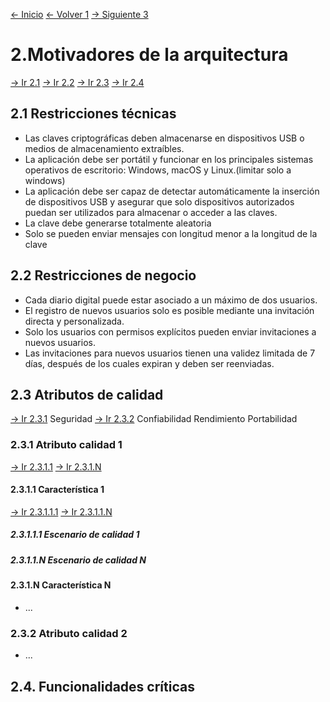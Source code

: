 [<- Inicio](../README.md)
[<- Volver 1](1.md)
[-> Siguiente 3](3.md)



# 2.Motivadores de la arquitectura
[-> Ir 2.1](#21restricciones-técnicas)
[-> Ir 2.2](#22restricciones-de-negocio)
[-> Ir 2.3](#23atributos-de-calidad)
[-> Ir 2.4](#24-funcionalidades-críticas)


## 2.1	Restricciones técnicas
- Las claves criptográficas deben almacenarse en dispositivos USB o medios de almacenamiento extraíbles.
- La aplicación debe ser portátil y funcionar en los principales sistemas operativos de escritorio: Windows, macOS y Linux.(limitar solo a windows)
- La aplicación debe ser capaz de detectar automáticamente la inserción de dispositivos USB y asegurar que solo dispositivos autorizados puedan ser utilizados para almacenar o acceder a las claves.
- La clave debe generarse totalmente aleatoria 
- Solo se pueden enviar mensajes con longitud menor a la longitud de la clave 

## 2.2	Restricciones de negocio
- Cada diario digital puede estar asociado a un máximo de dos usuarios.
- El registro de nuevos usuarios solo es posible mediante una invitación directa y personalizada.
- Solo los usuarios con permisos explícitos pueden enviar invitaciones a nuevos usuarios.
- Las invitaciones para nuevos usuarios tienen una validez limitada de 7 días, después de los cuales expiran y deben ser reenviadas.



## 2.3	Atributos de calidad
[-> Ir 2.3.1](#231atributo-calidad-1)
Seguridad 
[-> Ir 2.3.2](#232atributo-calidad-2)
Confiabilidad 
Rendimiento 
Portabilidad 

### 2.3.1	Atributo calidad 1
[-> Ir 2.3.1.1](#2311característica-1)
[-> Ir 2.3.1.N](#231ncaracterística-n)

#### 2.3.1.1	Característica 1
[-> Ir 2.3.1.1.1](#23111escenario-de-calidad-1)
[-> Ir 2.3.1.1.N](#2311n-escenario-de-calidad-n)

##### 2.3.1.1.1	Escenario de calidad 1
##### 2.3.1.1.N Escenario de calidad N

#### 2.3.1.N	Característica N
- ...
### 2.3.2	Atributo calidad 2	
- ...

## 2.4. Funcionalidades críticas